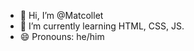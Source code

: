 - 👋 Hi, I’m @Matcollet
- 🌱 I’m currently learning HTML, CSS, JS.
- 😄 Pronouns: he/him

<!---
Matcollet/Matcollet is a ✨ special ✨ repository because its `README.md` (this file) appears on your GitHub profile.
You can click the Preview link to take a look at your changes.
--->
